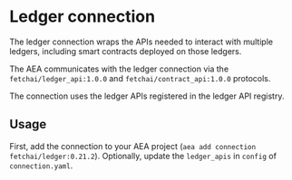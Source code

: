 # Ledger connection

The ledger connection wraps the APIs needed to interact with multiple ledgers, including smart contracts deployed on those ledgers.

The AEA communicates with the ledger connection via the `fetchai/ledger_api:1.0.0` and `fetchai/contract_api:1.0.0` protocols.

The connection uses the ledger APIs registered in the ledger API registry.

## Usage

First, add the connection to your AEA project (`aea add connection fetchai/ledger:0.21.2`). Optionally, update the `ledger_apis` in `config` of `connection.yaml`.
